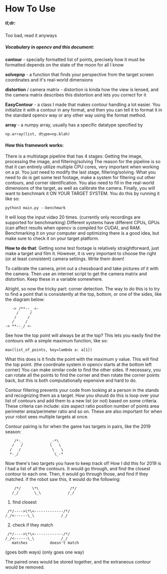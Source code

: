 <!--This is gitlab-flavored markdown, so the ascii art won't render 
right in an editor, you have to push it and look at it in gitlab.  I'm
using pycharm with the markdown plugin, it does't look right in the MD
preview, but it does in the text editor area.-->
# How To Use

##### tl;dr:
Too bad, read it anyways

##### Vocabulary in opencv and this document:
**contour** - specially formatted list of points, precisely how it must be formatted depends on
the state of the moon for all I know

**solvepnp** - a function that finds your perspective from the target screen coordinates and it's
real-world dimensions

**distortion** / camera matrix - distortion is kinda how the view is lensed, and the camera matrix
describes this distortion and lets you correct for it

**EasyContour** - a class I made that makes contour handling a lot easier.  You initialize it with
a contour in any format, and then you can tell it to format it in the standard opencv way or
any other way using the format method.

**array** - a numpy array, usually has a specific datatype specified by
```
np.array(list, dtype=np.blah)
```
#### How this framework works:
There is a multistage pipeline that has 4 stages: Getting the image, processing the image,
and filtering/solving
The reason for the pipeline is so that it can entirely utilize multiple CPU cores, very
important when working on a pi.
You just need to modify the last stage, filtering/solving.
What you need to do is get some test footage, make a system for filtering out other contours,
and corner identification.  You also need to fill in the real-world dimensions of the target,
as well as calibrate the camera.  Finally, you will want to benchmark it ON YOUR TARGET SYSTEM.
You do this by running it like so:
```
python3 main.py --benchmark
```
It will loop the input video 20 times. (currently only recordings are supported for benchmarking)
Different systems have different CPUs, GPUs (can affect results when opencv is compiled
for CUDA), and RAM.  Benchmarking it on your computer and optimizing there is a good idea,
but make sure to check it on your target platform.

**How to do that**:
Getting some test footage is relatively straightforward, just make a target and film it.
However, it is very important to choose the right (or at least consistent) camera settings.
Write them down!

To calibrate the camera, print out a chessboard and take pictures of it with the camera.
Then use an internet script to get the camera matrix and distortion.  Keep these in a variable
somewhere.

Alright, so now the tricky part: corner detection.  The way to do this is to try to find a
point that is consistently at the top, bottom, or one of the sides, like the diagram below:

<!-- language: lang-none -->
       -> /**--_ <-
         /     /
        /     /
       /     /
    -> **--_/ <-

See how the top point will always be at the top?  This lets you easily find the contours with
a simple maximum function, like so:
```
max(list_of_points, key=lambda a: a[1])
```
What this does is it finds the point with the maximum y value.  This will find the top point.
(the coordinate system in opencv starts at the bottom left corner)  You can make similar code
to find the other sides.  If necessary, you can rotate all the points to find the corner and
then rotate the corner points back, but this is both computationally expensive and hard to do.

Contour filtering prevents your code from looking at a person in the stands and recognizing
them as a target.  How you should do this is loop over your list of contours and add them
to a new list (or not) based on some criteria.  These criteria can include:
size
aspect ratio
position
number of points
area
perimeter
area/perimeter ratio
and so on.  These are also important for when your robot sees multiple targets at once.

Contour pairing is for when the game has targets in pairs, like the 2019 season:

<!-- language: lang-none -->
        /*-_            _-*\
       /   /            \   \
      /   /              \   \
      *-_/                \_-*
Now there's two targets you have to keep track of!  How I did this for 2019 is I had a list
of all the contours.  It would go through, and find the closest contour to each one.  Then,
it would go through those, and find if they matched.
if the robot saw this, it would do the following:
<!-- language: lang-none -->
        /*/     \*\              /*/
       /_/       \_\            /_/

1. find closest

<!-- language: lang-none -->
     /*/---->\*\<-------------/*/
    /_/<------\_\            /_/

2. check if they match
<!-- language: lang-none -->
     /*/---->\*\<-------------/*/
    /_/<------\_\            /_/
       matches          doesn't match
   (goes both ways)   (only goes one way)

The paired ones would be stored together, and the extraneous contour would be removed.